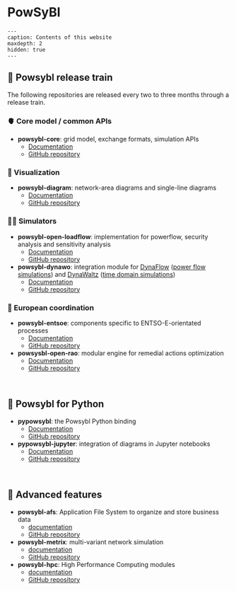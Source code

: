 # PowSyBl  

```{toctree}
---
caption: Contents of this website
maxdepth: 2
hidden: true
---

```


## 🚂 Powsybl release train

The following repositories are released every two to three months through a release train.

### 🫀 Core model / common APIs

- **powsybl-core**: grid model, exchange formats, simulation APIs
	- [Documentation](https://powsybl.readthedocs.io/projects/powsybl-core)
	- [GitHub repository](https://github.com/powsybl/powsybl-core)

### 👀 Visualization
- **powsybl-diagram**: network-area diagrams and single-line diagrams
	- [Documentation](https://powsybl.readthedocs.io/projects/powsybl-diagram)
	- [GitHub repository](https://github.com/powsybl/powsybl-diagram)

### 👩‍💻 Simulators
- **powsybl-open-loadflow**: implementation for powerflow, security analysis and sensitivity analysis 
	- [Documentation](https://powsybl.readthedocs.io/projects/powsybl-open-loadflow) 
	- [GitHub repository](https://github.com/powsybl/powsybl-open-loadflow)
- **powsybl-dynawo**: integration module for [DynaFlow](https://dynawo.github.io/about/dynaflow) ([power flow simulations](inv:powsyblcore:std:doc#simulation/loadflow/index)) and [DynaWaltz](https://dynawo.github.io/about/dynawaltz) ([time domain simulations](inv:powsyblcore:std:doc#simulation/dynamic/index))
	- [Documentation](https://powsybl.readthedocs.io/projects/powsybl-dynawo)
	- [GitHub repository](https://github.com/powsybl/powsybl-dynawo)

### 🤝 European coordination
- **powsybl-entsoe**: components specific to ENTSO-E-orientated processes
	- [Documentation](https://powsybl.readthedocs.io/projects/entsoe)
	- [GitHub repository](https://github.com/powsybl/powsybl-entsoe)
- **powsysbl-open-rao**: modular engine for remedial actions optimization
	- [Documentation](https://powsybl.readthedocs.io/projects/openrao)
	- [GitHub repository](https://github.com/powsybl/powsybl-open-rao)
	
 <br/>
  
## 🐍 Powsybl for Python

- **pypowsybl**: the Powsybl Python binding
	- [Documentation](https://powsybl.readthedocs.io/projects/pypowsybl)
	- [GitHub repository](https://github.com/powsybl/pypowsybl)
- **pypowsybl-jupyter**: integration of diagrams in Jupyter notebooks
	- [Documentation](https://powsybl.readthedocs.io/projects/pypowsybl-jupyter)
	- [GitHub repository](https://github.com/powsybl/pypowsybl-jupyter)

 <br/>

## 🧐 Advanced features

- **powsybl-afs**: Application File System to organize and store business data
	- [documentation](https://powsybl.readthedocs.io/projects/powsybl-afs)
	- [GitHub repository](https://github.com/powsybl/powsybl-afs)
- **powsybl-metrix**: multi-variant network simulation
	- [documentation](https://powsybl.readthedocs.io/projects/powsybl-metrix)
	- [GitHub repository](https://github.com/powsybl/powsybl-metrix)
- **powsybl-hpc**: High Performance Computing modules
	- [documentation](https://powsybl.readthedocs.io/projects/powsybl-hpc)
	- [GitHub repository](https://github.com/powsybl/powsybl-hpc)
